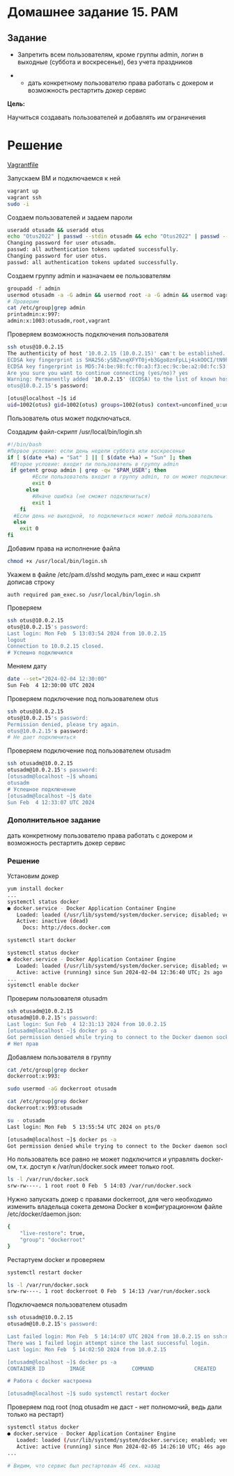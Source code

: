 # Домашнее задание 15. PAM

## Задание


- Запретить всем пользователям, кроме группы admin, логин в выходные (суббота и воскресенье), без учета праздников

- * дать конкретному пользователю права работать с докером и возможность рестартить докер сервис

**Цель:**

Научиться создавать пользователей и добавлять им ограничения

# Решение

[Vagrantfile](Vagrantfile)

Запускаем ВМ и подключаемся к ней

```bash
vagrant up
vagrant ssh
sudo -i
```

Создаем пользователей и задаем пароли

```bash
useradd otusadm && useradd otus
echo "Otus2022" | passwd --stdin otusadm && echo "Otus2022" | passwd --stdin otus
Changing password for user otusadm.
passwd: all authentication tokens updated successfully.
Changing password for user otus.
passwd: all authentication tokens updated successfully.
```

Создаем группу admin и назначаем ее пользователям

```bash
groupadd -f admin
usermod otusadm -a -G admin && usermod root -a -G admin && usermod vagrant -a -G admin
# Проверим
cat /etc/group|grep admin
printadmin:x:997:
admin:x:1003:otusadm,root,vagrant
```

Проверяем возможность подключения пользователя

```bash
ssh otus@10.0.2.15
The authenticity of host '10.0.2.15 (10.0.2.15)' can't be established.
ECDSA key fingerprint is SHA256:y5BZvnqXFYT0j+b3Ggo8znFpLLj4skOOCI/tN9h+N/A.
ECDSA key fingerprint is MD5:74:be:98:fc:f0:a3:f3:ec:9c:be:a2:0d:fc:53:c7:3a.
Are you sure you want to continue connecting (yes/no)? yes
Warning: Permanently added '10.0.2.15' (ECDSA) to the list of known hosts.
otus@10.0.2.15's password: 

[otus@localhost ~]$ id
uid=1002(otus) gid=1002(otus) groups=1002(otus) context=unconfined_u:unconfined_r:unconfined_t:s0-s0:c0.c1023
```

Пользователь otus может подключаться.

Создадим файл-скрипт /usr/local/bin/login.sh

```bash
#!/bin/bash
#Первое условие: если день недели суббота или воскресенье
if [ $(date +%a) = "Sat" ] || [ $(date +%a) = "Sun" ]; then
 #Второе условие: входит ли пользователь в группу admin
 if getent group admin | grep -qw "$PAM_USER"; then
        #Если пользователь входит в группу admin, то он может подключиться
        exit 0
      else
        #Иначе ошибка (не сможет подключиться)
        exit 1
    fi
  #Если день не выходной, то подключиться может любой пользователь
  else
    exit 0
fi
```

Добавим права на исполнение файла

```bash
chmod +x /usr/local/bin/login.sh
```

Укажем в файле /etc/pam.d/sshd модуль pam_exec и наш скрипт дописав строку

`auth required pam_exec.so /usr/local/bin/login.sh`

Проверяем

```bash
ssh otus@10.0.2.15
otus@10.0.2.15's password: 
Last login: Mon Feb  5 13:03:54 2024 from 10.0.2.15
logout
Connection to 10.0.2.15 closed.
# Успешно подключился
```

Меняем дату

```bash
date --set="2024-02-04 12:30:00"
Sun Feb  4 12:30:00 UTC 2024
```

Проверяем подключение под пользователем otus

```bash
ssh otus@10.0.2.15
otus@10.0.2.15's password: 
Permission denied, please try again.
otus@10.0.2.15's password:
# Не дает подключиться
```

Проверяем подключение под пользователем otusadm

```bash
ssh otusadm@10.0.2.15
otusadm@10.0.2.15's password: 
[otusadm@localhost ~]$ whoami
otusadm
# Успешное подключение
[otusadm@localhost ~]$ date
Sun Feb  4 12:33:07 UTC 2024
```

### Дополнительное задание

дать конкретному пользователю права работать с докером и возможность рестартить докер сервис

### Решение

Установим докер

```bash
yum install docker
...
systemctl status docker
● docker.service - Docker Application Container Engine
   Loaded: loaded (/usr/lib/systemd/system/docker.service; disabled; vendor preset: disabled)        
   Active: inactive (dead)
     Docs: http://docs.docker.com

systemctl start docker

systemctl status docker
● docker.service - Docker Application Container Engine
   Loaded: loaded (/usr/lib/systemd/system/docker.service; disabled; vendor preset: disabled)        
   Active: active (running) since Sun 2024-02-04 12:36:40 UTC; 2s ago
...
systemctl enable docker
```

Проверим пользователя otusadm

```bash
ssh otusadm@10.0.2.15
otusadm@10.0.2.15's password: 
Last login: Sun Feb  4 12:31:13 2024 from 10.0.2.15
[otusadm@localhost ~]$ docker ps -a
Got permission denied while trying to connect to the Docker daemon socket at unix:///var/run/docker.sock: Get http://%2Fvar%2Frun%2Fdocker.sock/v1.26/containers/json?all=1: dial unix /var/run/docker.sock: connect: permission denied
# Нет прав
```

Добавляем пользователя в группу

```bash
cat /etc/group|grep docker
dockerroot:x:993:

sudo usermod -aG dockerroot otusadm

cat /etc/group|grep docker
dockerroot:x:993:otusadm
```

```bash
su - otusadm
Last login: Mon Feb  5 13:55:54 UTC 2024 on pts/0

[otusadm@localhost ~]$ docker ps -a
Got permission denied while trying to connect to the Docker daemon socket at unix:///var/run/docker.sock: Get http://%2Fvar%2Frun%2Fdocker.sock/v1.26/containers/json?all=1: dial unix /var/run/docker.sock: connect: permission denied
```

Но пользователь все равно не может подключится и управлять docker-ом, т.к. доступ к /var/run/docker.sock имеет только root.

```bash
ls -l /var/run/docker.sock
srw-rw----. 1 root root 0 Feb  5 14:03 /var/run/docker.sock
```

Нужно запускать докер с правами dockerroot, для чего необходимо изменить владельца сокета демона Docker в конфигурационном файле /etc/docker/daemon.json:

```bash
{
    "live-restore": true,
    "group": "dockerroot"
}
```

Рестартуем docker и проверяем

```bash
systemctl restart docker

ls -l /var/run/docker.sock
srw-rw----. 1 root dockerroot 0 Feb  5 14:13 /var/run/docker.sock
```

Подключаемся пользователем otusadm

```bash
ssh otusadm@10.0.2.15
otusadm@10.0.2.15's password: 

Last failed login: Mon Feb  5 14:14:07 UTC 2024 from 10.0.2.15 on ssh:notty
There was 1 failed login attempt since the last successful login.
Last login: Mon Feb  5 14:02:50 2024 from 10.0.2.15

[otusadm@localhost ~]$ docker ps -a
CONTAINER ID        IMAGE               COMMAND             CREATED             STATUS              PORTS               NAMES

# Работа с docker настроена

[otusadm@localhost ~]$ sudo systemctl restart docker

```

Проверяем под root (под otusadm не даст - нет полномочий, ведь дали только на рестарт)

```bash
systemctl status docker
● docker.service - Docker Application Container Engine
   Loaded: loaded (/usr/lib/systemd/system/docker.service; enabled; vendor preset: disabled)
   Active: active (running) since Mon 2024-02-05 14:26:10 UTC; 46s ago
...

# Видим, что сервис был рестартован 46 сек. назад
```